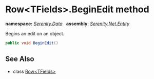# Row&lt;TFields&gt;.BeginEdit method
**namespace:** *[Serenity.Data](../../README.md#serenity.data-namespace)*   **assembly**: *[Serenity.Net.Entity](../../README.md)*

Begins an edit on an object.

```csharp
public void BeginEdit()
```

## See Also

* class [Row&lt;TFields&gt;](../Row-1.md)